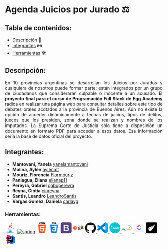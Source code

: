 # Agenda Juicios por Jurado ⚖

## Tabla de contenidos:
- [Descripción](#Descripción) 📑
- [Integrantes](#Integrantes) 👪
- [Herramientas](#Herramientas) 🛠

## Descripción:
<p align="justify">
En 10 provincias argentinas se desarrollan los Juicios por Jurados y cualquiera de nosotros puede formar parte: están integrados por un grupo de ciudadanos que considerarán culpable o inocente a un acusado. <strong>El proyecto final para el curso de Programación Full Stack de Egg Academy</strong> radica en realizar una página web para consultar detalles sobre este tipo de debates orales acotados a la provincia de Buenos Aires. Aún no existe la opción de acceder dinámicamente a fechas de juicios, tipos de delitos, jueces que los presiden, zona donde se realizan y nombres de los imputados. La Suprema Corte de Justicia sólo tiene a disposición un documento en formato PDF para acceder a esos datos. Esa información sería la base de datos oficial del proyecto. </p>

## Integrantes:
* **Mantovani, Yanela** [yanelamantovani](https://github.com/yanelamantovani)
* **Molina, Aylén** [aylenmt](https://github.com/aylenmt)
* **Mouríz, Florencia** [Flormouriz](https://github.com/Flormouriz)
* **Paniagua, Eliana** [elianap11](https://github.com/elianap11)
* **Pereyra, Gabriel** [gabopereyra](https://github.com/gabopereyra)
* **Reyna, Cintia** [cinreyna](https://github.com/cinreyna)
* **Santis, Leandro** [LeandroSantis](https://github.com/LeandroSantis)
* **Vargas Goméz, Daniela** [carlavg](https://github.com/carlavg)

### Herramientas:
<p align="left">
<a href="https://www.java.com" target="_blank"><img src="https://raw.githubusercontent.com/devicons/devicon/master/icons/java/java-original.svg" alt="java" width="35px" height="35px"/></a>  
<a href="https://spring.io/" target="_blank"><img src="https://www.vectorlogo.zone/logos/springio/springio-icon.svg" alt="spring" width="35px" height="35px"/></a>
<a href="https://www.w3.org/html/" target="_blank"><img src="https://raw.githubusercontent.com/github/explore/80688e429a7d4ef2fca1e82350fe8e3517d3494d/topics/html/html.png" width="35px" height="35px"/></a>
<a href="https://www.w3schools.com/css/" target="_blank"> <img src="https://raw.githubusercontent.com/github/explore/80688e429a7d4ef2fca1e82350fe8e3517d3494d/topics/css/css.png" width="35px" height="35px"/></a>
<a href="https://getbootstrap.com" target="_blank"><img src="https://raw.githubusercontent.com/github/explore/80688e429a7d4ef2fca1e82350fe8e3517d3494d/topics/bootstrap/bootstrap.png" width="35px" height="35px"/></a>
<a href="https://git-scm.com/"><img src="https://raw.githubusercontent.com/github/explore/80688e429a7d4ef2fca1e82350fe8e3517d3494d/topics/git/git.png" width="35px" height="35px"/></a>
<a href="https://github.com/"><img src="https://raw.githubusercontent.com/github/explore/78df643247d429f6cc873026c0622819ad797942/topics/github/github.png"  width="35px" height="35px"/> 
<a href="https://code.visualstudio.com/" target="_blank"><img src="https://raw.githubusercontent.com/github/explore/80688e429a7d4ef2fca1e82350fe8e3517d3494d/topics/visual-studio-code/visual-studio-code.png"  width="35px"height="35px"/> </a>
<a href="https://www.canva.com/es_419/" target="_blank"><img src="https://raw.githubusercontent.com/devicons/devicon/master/icons/canva/canva-original.svg" width="35px" height="35px"/> </a>  
<a href="https://www.mysql.com/" target="_blank"><img src="https://raw.githubusercontent.com/devicons/devicon/master/icons/mysql/mysql-original-wordmark.svg" width="35px" height="35px"/> </a>
  <a href="https://clickup.com/" target="_blank"><img src="https://raw.githubusercontent.com/gabopereyra/Imagenes/main/desktop%20app%20-%20white%20rounded.svg" width="35px" height="35px"/> </a>
    <a href="https://www.thymeleaf.org/" target="_blank"><img src="https://raw.githubusercontent.com/gabopereyra/Imagenes/main/thymeleaf.svg" width="35px" height="35px"/> </a>
      <a href="https://www.jetbrains.com/es-es/idea/" target="_blank"><img src="https://raw.githubusercontent.com/gabopereyra/Imagenes/main/intellij.svg" width="35px" height="35px"/> </a>
<p>
